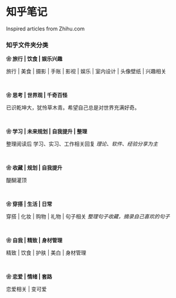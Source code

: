 # 知乎笔记

Inspired articles from Zhihu.com

### 知乎文件夹分类

**❀ 旅行 | 饮食 | 娱乐兴趣**

旅行 | 美食 | 摄影 | 手账 | 影视 | 娱乐 | 室内设计 | 头像壁纸 | 兴趣相关

<br>

**❀ 思考 | 世界观 | 千奇百怪**

已识乾坤大，犹怜草木青。希望自己总是对世界充满好奇。

<br>

**❀ 学习 | 未来规划 | 自我提升 | 整理**

整理阅读后 学习、实习、工作相关回复 *理论、软件、经验分享为主*

<br>

**❀ 收藏 | 规划 | 自我提升**

醍醐灌顶

<br>

**❀ 穿搭 | 生活 | 日常**

穿搭 | 化妆 | 购物 | 礼物 | 句子相关  *整理句子收藏，摘录自己喜欢的句子*

<br>

**❀ 自我 | 精致 | 身材管理**

精致 | 饮食 | 护肤 | 美白 | 身材管理

<br>

**❀ 恋爱 | 情绪 | 套路**

恋爱相关 | 变可爱
